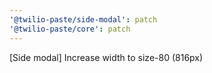 ```yaml
---
'@twilio-paste/side-modal': patch
'@twilio-paste/core': patch
---
```


[Side modal] Increase width to size-80 (816px)
